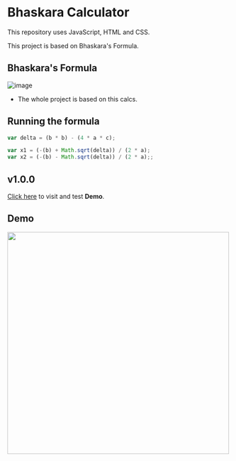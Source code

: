 # Bhaskara Calculator
This repository uses JavaScript, HTML and CSS.

This project is based on Bhaskara's Formula.

## Bhaskara's Formula
![image](https://user-images.githubusercontent.com/62726888/140593078-bf033565-b19b-4bbb-9b16-121acb12c3c7.png)

- The whole project is based on this calcs.

## Running the formula
```js
var delta = (b * b) - (4 * a * c);

var x1 = (-(b) + Math.sqrt(delta)) / (2 * a);
var x2 = (-(b) - Math.sqrt(delta)) / (2 * a);;
```

## v1.0.0
<a href="https://luisgbr1el.github.io/bhaskara-calculator/" target="_blank">Click here</a> to visit and test **Demo**.

## Demo
<img width="500px" src="https://user-images.githubusercontent.com/62726888/140593008-ad7c05af-ce1f-4d67-ae5f-5068fcfc732c.gif">

